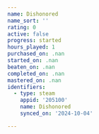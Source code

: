 ```yaml
---
name: Dishonored
name_sort: ''
rating: 0
active: false
progress: started
hours_played: 1
purchased_on: .nan
started_on: .nan
beaten_on: .nan
completed_on: .nan
mastered_on: .nan
identifiers:
  - type: steam
    appid: '205100'
    name: Dishonored
    synced_on: '2024-10-04'

---
```

